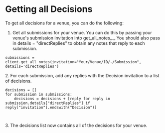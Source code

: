 # Getting all Decisions

To get all decisions for a venue, you can do the following:&#x20;

1. Get all submissions for your venue. You can do this by passing your venue's submission invitation into get\_all\_notes_._ You should also pass in details = "directReplies" to obtain any notes that reply to each submission.&#x20;

```
submissions = client.get_all_notes(invitation="Your/Venue/ID/-/Submission", details='directReplies')
```

2\. For each submission, add any replies with the Decision invitation to a list of decisions.&#x20;

```
decisions = [] 
for submission in submissions:
    decisions = decisions + [reply for reply in submission.details["directReplies"] if reply["invitation"].endswith("Decision")]
    
    
```

3\. The decisions list now contains all of the decisions for your venue.
